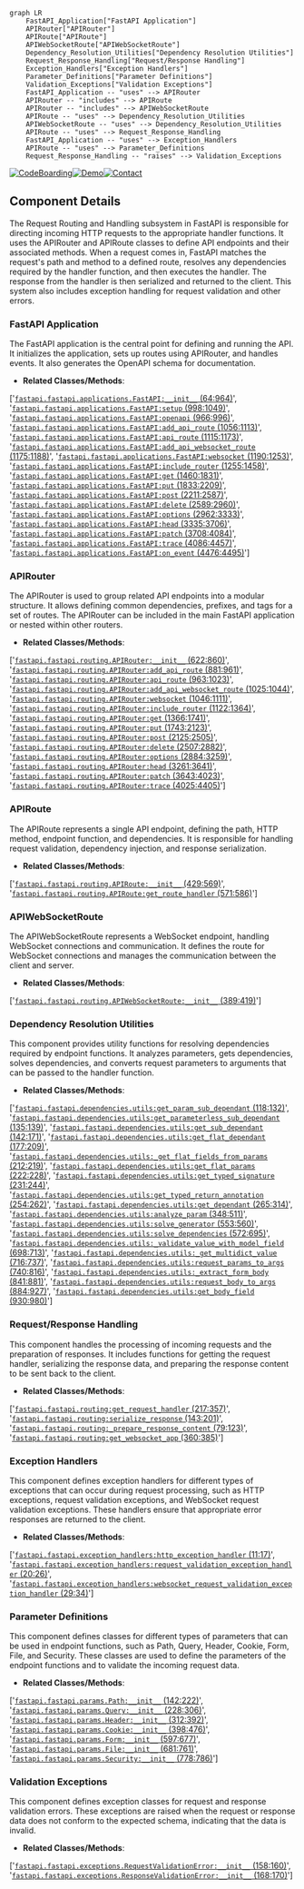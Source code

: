 ```mermaid
graph LR
    FastAPI_Application["FastAPI Application"]
    APIRouter["APIRouter"]
    APIRoute["APIRoute"]
    APIWebSocketRoute["APIWebSocketRoute"]
    Dependency_Resolution_Utilities["Dependency Resolution Utilities"]
    Request_Response_Handling["Request/Response Handling"]
    Exception_Handlers["Exception Handlers"]
    Parameter_Definitions["Parameter Definitions"]
    Validation_Exceptions["Validation Exceptions"]
    FastAPI_Application -- "uses" --> APIRouter
    APIRouter -- "includes" --> APIRoute
    APIRouter -- "includes" --> APIWebSocketRoute
    APIRoute -- "uses" --> Dependency_Resolution_Utilities
    APIWebSocketRoute -- "uses" --> Dependency_Resolution_Utilities
    APIRoute -- "uses" --> Request_Response_Handling
    FastAPI_Application -- "uses" --> Exception_Handlers
    APIRoute -- "uses" --> Parameter_Definitions
    Request_Response_Handling -- "raises" --> Validation_Exceptions
```
[![CodeBoarding](https://img.shields.io/badge/Generated%20by-CodeBoarding-9cf?style=flat-square)](https://github.com/CodeBoarding/GeneratedOnBoardings)[![Demo](https://img.shields.io/badge/Try%20our-Demo-blue?style=flat-square)](https://www.codeboarding.org/demo)[![Contact](https://img.shields.io/badge/Contact%20us%20-%20codeboarding@gmail.com-lightgrey?style=flat-square)](mailto:codeboarding@gmail.com)

## Component Details

The Request Routing and Handling subsystem in FastAPI is responsible for directing incoming HTTP requests to the appropriate handler functions. It uses the APIRouter and APIRoute classes to define API endpoints and their associated methods. When a request comes in, FastAPI matches the request's path and method to a defined route, resolves any dependencies required by the handler function, and then executes the handler. The response from the handler is then serialized and returned to the client. This system also includes exception handling for request validation and other errors.

### FastAPI Application
The FastAPI application is the central point for defining and running the API. It initializes the application, sets up routes using APIRouter, and handles events. It also generates the OpenAPI schema for documentation.
- **Related Classes/Methods**:

['[`fastapi.fastapi.applications.FastAPI:__init__` (64:964)](https://github.com/fastapi/fastapi/blob/master/fastapi/applications.py#L64-L964)', '[`fastapi.fastapi.applications.FastAPI:setup` (998:1049)](https://github.com/fastapi/fastapi/blob/master/fastapi/applications.py#L998-L1049)', '[`fastapi.fastapi.applications.FastAPI:openapi` (966:996)](https://github.com/fastapi/fastapi/blob/master/fastapi/applications.py#L966-L996)', '[`fastapi.fastapi.applications.FastAPI:add_api_route` (1056:1113)](https://github.com/fastapi/fastapi/blob/master/fastapi/applications.py#L1056-L1113)', '[`fastapi.fastapi.applications.FastAPI:api_route` (1115:1173)](https://github.com/fastapi/fastapi/blob/master/fastapi/applications.py#L1115-L1173)', '[`fastapi.fastapi.applications.FastAPI:add_api_websocket_route` (1175:1188)](https://github.com/fastapi/fastapi/blob/master/fastapi/applications.py#L1175-L1188)', '[`fastapi.fastapi.applications.FastAPI:websocket` (1190:1253)](https://github.com/fastapi/fastapi/blob/master/fastapi/applications.py#L1190-L1253)', '[`fastapi.fastapi.applications.FastAPI:include_router` (1255:1458)](https://github.com/fastapi/fastapi/blob/master/fastapi/applications.py#L1255-L1458)', '[`fastapi.fastapi.applications.FastAPI:get` (1460:1831)](https://github.com/fastapi/fastapi/blob/master/fastapi/applications.py#L1460-L1831)', '[`fastapi.fastapi.applications.FastAPI:put` (1833:2209)](https://github.com/fastapi/fastapi/blob/master/fastapi/applications.py#L1833-L2209)', '[`fastapi.fastapi.applications.FastAPI:post` (2211:2587)](https://github.com/fastapi/fastapi/blob/master/fastapi/applications.py#L2211-L2587)', '[`fastapi.fastapi.applications.FastAPI:delete` (2589:2960)](https://github.com/fastapi/fastapi/blob/master/fastapi/applications.py#L2589-L2960)', '[`fastapi.fastapi.applications.FastAPI:options` (2962:3333)](https://github.com/fastapi/fastapi/blob/master/fastapi/applications.py#L2962-L3333)', '[`fastapi.fastapi.applications.FastAPI:head` (3335:3706)](https://github.com/fastapi/fastapi/blob/master/fastapi/applications.py#L3335-L3706)', '[`fastapi.fastapi.applications.FastAPI:patch` (3708:4084)](https://github.com/fastapi/fastapi/blob/master/fastapi/applications.py#L3708-L4084)', '[`fastapi.fastapi.applications.FastAPI:trace` (4086:4457)](https://github.com/fastapi/fastapi/blob/master/fastapi/applications.py#L4086-L4457)', '[`fastapi.fastapi.applications.FastAPI:on_event` (4476:4495)](https://github.com/fastapi/fastapi/blob/master/fastapi/applications.py#L4476-L4495)']

### APIRouter
The APIRouter is used to group related API endpoints into a modular structure. It allows defining common dependencies, prefixes, and tags for a set of routes. The APIRouter can be included in the main FastAPI application or nested within other routers.
- **Related Classes/Methods**:

['[`fastapi.fastapi.routing.APIRouter:__init__` (622:860)](https://github.com/fastapi/fastapi/blob/master/fastapi/routing.py#L622-L860)', '[`fastapi.fastapi.routing.APIRouter:add_api_route` (881:961)](https://github.com/fastapi/fastapi/blob/master/fastapi/routing.py#L881-L961)', '[`fastapi.fastapi.routing.APIRouter:api_route` (963:1023)](https://github.com/fastapi/fastapi/blob/master/fastapi/routing.py#L963-L1023)', '[`fastapi.fastapi.routing.APIRouter:add_api_websocket_route` (1025:1044)](https://github.com/fastapi/fastapi/blob/master/fastapi/routing.py#L1025-L1044)', '[`fastapi.fastapi.routing.APIRouter:websocket` (1046:1111)](https://github.com/fastapi/fastapi/blob/master/fastapi/routing.py#L1046-L1111)', '[`fastapi.fastapi.routing.APIRouter:include_router` (1122:1364)](https://github.com/fastapi/fastapi/blob/master/fastapi/routing.py#L1122-L1364)', '[`fastapi.fastapi.routing.APIRouter:get` (1366:1741)](https://github.com/fastapi/fastapi/blob/master/fastapi/routing.py#L1366-L1741)', '[`fastapi.fastapi.routing.APIRouter:put` (1743:2123)](https://github.com/fastapi/fastapi/blob/master/fastapi/routing.py#L1743-L2123)', '[`fastapi.fastapi.routing.APIRouter:post` (2125:2505)](https://github.com/fastapi/fastapi/blob/master/fastapi/routing.py#L2125-L2505)', '[`fastapi.fastapi.routing.APIRouter:delete` (2507:2882)](https://github.com/fastapi/fastapi/blob/master/fastapi/routing.py#L2507-L2882)', '[`fastapi.fastapi.routing.APIRouter:options` (2884:3259)](https://github.com/fastapi/fastapi/blob/master/fastapi/routing.py#L2884-L3259)', '[`fastapi.fastapi.routing.APIRouter:head` (3261:3641)](https://github.com/fastapi/fastapi/blob/master/fastapi/routing.py#L3261-L3641)', '[`fastapi.fastapi.routing.APIRouter:patch` (3643:4023)](https://github.com/fastapi/fastapi/blob/master/fastapi/routing.py#L3643-L4023)', '[`fastapi.fastapi.routing.APIRouter:trace` (4025:4405)](https://github.com/fastapi/fastapi/blob/master/fastapi/routing.py#L4025-L4405)']

### APIRoute
The APIRoute represents a single API endpoint, defining the path, HTTP method, endpoint function, and dependencies. It is responsible for handling request validation, dependency injection, and response serialization.
- **Related Classes/Methods**:

['[`fastapi.fastapi.routing.APIRoute:__init__` (429:569)](https://github.com/fastapi/fastapi/blob/master/fastapi/routing.py#L429-L569)', '[`fastapi.fastapi.routing.APIRoute:get_route_handler` (571:586)](https://github.com/fastapi/fastapi/blob/master/fastapi/routing.py#L571-L586)']

### APIWebSocketRoute
The APIWebSocketRoute represents a WebSocket endpoint, handling WebSocket connections and communication. It defines the route for WebSocket connections and manages the communication between the client and server.
- **Related Classes/Methods**:

['[`fastapi.fastapi.routing.APIWebSocketRoute:__init__` (389:419)](https://github.com/fastapi/fastapi/blob/master/fastapi/routing.py#L389-L419)']

### Dependency Resolution Utilities
This component provides utility functions for resolving dependencies required by endpoint functions. It analyzes parameters, gets dependencies, solves dependencies, and converts request parameters to arguments that can be passed to the handler function.
- **Related Classes/Methods**:

['[`fastapi.fastapi.dependencies.utils:get_param_sub_dependant` (118:132)](https://github.com/fastapi/fastapi/blob/master/fastapi/dependencies/utils.py#L118-L132)', '[`fastapi.fastapi.dependencies.utils:get_parameterless_sub_dependant` (135:139)](https://github.com/fastapi/fastapi/blob/master/fastapi/dependencies/utils.py#L135-L139)', '[`fastapi.fastapi.dependencies.utils:get_sub_dependant` (142:171)](https://github.com/fastapi/fastapi/blob/master/fastapi/dependencies/utils.py#L142-L171)', '[`fastapi.fastapi.dependencies.utils:get_flat_dependant` (177:209)](https://github.com/fastapi/fastapi/blob/master/fastapi/dependencies/utils.py#L177-L209)', '[`fastapi.fastapi.dependencies.utils:_get_flat_fields_from_params` (212:219)](https://github.com/fastapi/fastapi/blob/master/fastapi/dependencies/utils.py#L212-L219)', '[`fastapi.fastapi.dependencies.utils:get_flat_params` (222:228)](https://github.com/fastapi/fastapi/blob/master/fastapi/dependencies/utils.py#L222-L228)', '[`fastapi.fastapi.dependencies.utils:get_typed_signature` (231:244)](https://github.com/fastapi/fastapi/blob/master/fastapi/dependencies/utils.py#L231-L244)', '[`fastapi.fastapi.dependencies.utils:get_typed_return_annotation` (254:262)](https://github.com/fastapi/fastapi/blob/master/fastapi/dependencies/utils.py#L254-L262)', '[`fastapi.fastapi.dependencies.utils:get_dependant` (265:314)](https://github.com/fastapi/fastapi/blob/master/fastapi/dependencies/utils.py#L265-L314)', '[`fastapi.fastapi.dependencies.utils:analyze_param` (348:511)](https://github.com/fastapi/fastapi/blob/master/fastapi/dependencies/utils.py#L348-L511)', '[`fastapi.fastapi.dependencies.utils:solve_generator` (553:560)](https://github.com/fastapi/fastapi/blob/master/fastapi/dependencies/utils.py#L553-L560)', '[`fastapi.fastapi.dependencies.utils:solve_dependencies` (572:695)](https://github.com/fastapi/fastapi/blob/master/fastapi/dependencies/utils.py#L572-L695)', '[`fastapi.fastapi.dependencies.utils:_validate_value_with_model_field` (698:713)](https://github.com/fastapi/fastapi/blob/master/fastapi/dependencies/utils.py#L698-L713)', '[`fastapi.fastapi.dependencies.utils:_get_multidict_value` (716:737)](https://github.com/fastapi/fastapi/blob/master/fastapi/dependencies/utils.py#L716-L737)', '[`fastapi.fastapi.dependencies.utils:request_params_to_args` (740:816)](https://github.com/fastapi/fastapi/blob/master/fastapi/dependencies/utils.py#L740-L816)', '[`fastapi.fastapi.dependencies.utils:_extract_form_body` (841:881)](https://github.com/fastapi/fastapi/blob/master/fastapi/dependencies/utils.py#L841-L881)', '[`fastapi.fastapi.dependencies.utils:request_body_to_args` (884:927)](https://github.com/fastapi/fastapi/blob/master/fastapi/dependencies/utils.py#L884-L927)', '[`fastapi.fastapi.dependencies.utils:get_body_field` (930:980)](https://github.com/fastapi/fastapi/blob/master/fastapi/dependencies/utils.py#L930-L980)']

### Request/Response Handling
This component handles the processing of incoming requests and the preparation of responses. It includes functions for getting the request handler, serializing the response data, and preparing the response content to be sent back to the client.
- **Related Classes/Methods**:

['[`fastapi.fastapi.routing:get_request_handler` (217:357)](https://github.com/fastapi/fastapi/blob/master/fastapi/routing.py#L217-L357)', '[`fastapi.fastapi.routing:serialize_response` (143:201)](https://github.com/fastapi/fastapi/blob/master/fastapi/routing.py#L143-L201)', '[`fastapi.fastapi.routing:_prepare_response_content` (79:123)](https://github.com/fastapi/fastapi/blob/master/fastapi/routing.py#L79-L123)', '[`fastapi.fastapi.routing:get_websocket_app` (360:385)](https://github.com/fastapi/fastapi/blob/master/fastapi/routing.py#L360-L385)']

### Exception Handlers
This component defines exception handlers for different types of exceptions that can occur during request processing, such as HTTP exceptions, request validation exceptions, and WebSocket request validation exceptions. These handlers ensure that appropriate error responses are returned to the client.
- **Related Classes/Methods**:

['[`fastapi.fastapi.exception_handlers:http_exception_handler` (11:17)](https://github.com/fastapi/fastapi/blob/master/fastapi/exception_handlers.py#L11-L17)', '[`fastapi.fastapi.exception_handlers:request_validation_exception_handler` (20:26)](https://github.com/fastapi/fastapi/blob/master/fastapi/exception_handlers.py#L20-L26)', '[`fastapi.fastapi.exception_handlers:websocket_request_validation_exception_handler` (29:34)](https://github.com/fastapi/fastapi/blob/master/fastapi/exception_handlers.py#L29-L34)']

### Parameter Definitions
This component defines classes for different types of parameters that can be used in endpoint functions, such as Path, Query, Header, Cookie, Form, File, and Security. These classes are used to define the parameters of the endpoint functions and to validate the incoming request data.
- **Related Classes/Methods**:

['[`fastapi.fastapi.params.Path:__init__` (142:222)](https://github.com/fastapi/fastapi/blob/master/fastapi/params.py#L142-L222)', '[`fastapi.fastapi.params.Query:__init__` (228:306)](https://github.com/fastapi/fastapi/blob/master/fastapi/params.py#L228-L306)', '[`fastapi.fastapi.params.Header:__init__` (312:392)](https://github.com/fastapi/fastapi/blob/master/fastapi/params.py#L312-L392)', '[`fastapi.fastapi.params.Cookie:__init__` (398:476)](https://github.com/fastapi/fastapi/blob/master/fastapi/params.py#L398-L476)', '[`fastapi.fastapi.params.Form:__init__` (597:677)](https://github.com/fastapi/fastapi/blob/master/fastapi/params.py#L597-L677)', '[`fastapi.fastapi.params.File:__init__` (681:761)](https://github.com/fastapi/fastapi/blob/master/fastapi/params.py#L681-L761)', '[`fastapi.fastapi.params.Security:__init__` (778:786)](https://github.com/fastapi/fastapi/blob/master/fastapi/params.py#L778-L786)']

### Validation Exceptions
This component defines exception classes for request and response validation errors. These exceptions are raised when the request or response data does not conform to the expected schema, indicating that the data is invalid.
- **Related Classes/Methods**:

['[`fastapi.fastapi.exceptions.RequestValidationError:__init__` (158:160)](https://github.com/fastapi/fastapi/blob/master/fastapi/exceptions.py#L158-L160)', '[`fastapi.fastapi.exceptions.ResponseValidationError:__init__` (168:170)](https://github.com/fastapi/fastapi/blob/master/fastapi/exceptions.py#L168-L170)']